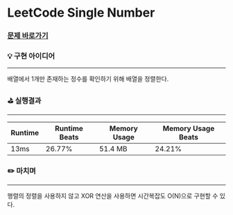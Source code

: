 # LeetCode Single Number
### [문제 바로가기](https://leetcode.com/explore/interview/card/top-interview-questions-easy/92/array/549/)

### 💡 구현 아이디어
---
배열에서 1개만 존재하는 정수를 확인하기 위해 배열을 정렬한다. <br/>

### ⛳️ 실행결과
---
| Runtime | Runtime Beats | Memory Usage | Memory Usage Beats |
| ------ | ------ | ------ | ------ |
|  13ms | 26.77% | 51.4 MB | 24.21% | <br/><br/>

   
### ✏️ 마치며
---
행렬의 정렬을 사용하지 않고 XOR 연산을 사용하면 시간복잡도 O(N)으로 구현할 수 있다.

